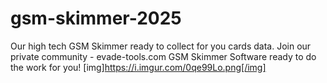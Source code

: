 # gsm-skimmer-2025
Our high tech GSM Skimmer ready to collect for you cards data. Join our private community - evade-tools.com
GSM Skimmer Software ready to do the work for you!
[img]https://i.imgur.com/0qe99Lo.png[/img]
